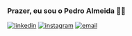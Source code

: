 ### Prazer, eu sou o Pedro Almeida 🙋‍♂️

[![linkedin](https://img.shields.io/badge/LinkedIn-0077B5?style=for-the-badge&logo=linkedin&logoColor=white)](https://www.linkedin.com/in/pedro-almeida-1b9676122/)
[![instagram](https://img.shields.io/badge/Instagram-E4405F?style=for-the-badge&logo=instagram&logoColor=white)](https://www.instagram.com/pedroallmeiida/)
[![email](https://img.shields.io/badge/Gmail-D14836?style=for-the-badge&logo=gmail&logoColor=white)](pedroallmeiida@gmail.com)
